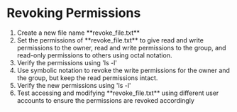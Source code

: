 # Revoking Permissions
<ol>
	<li> Create a new file name **revoke_file.txt** </li>
	<li> Set the permissions of **revoke_file.txt** to give read and write permissions to the owner, read and write permissions to the group, and read-only permissions to others using octal notation. </li>
	<li> Verify the permissions using 'ls -l' </li>
	<li> Use symbolic notation to revoke the write permissions for the owner and the group, but keep the read permissions intact. </li>
	<li> Verify the new permissions using 'ls -l' </li>
	<li> Test accessing and modifying **revoke_file.txt** using different user accounts to ensure the permissions are revoked accordingly </li>
